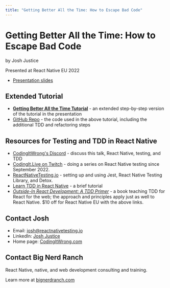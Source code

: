 ```yaml
---
title: "Getting Better All the Time: How to Escape Bad Code"
---
```


# Getting Better All the Time: How to Escape Bad Code

by Josh Justice

Presented at React Native EU 2022

- [Presentation slides](https://www.slideshare.net/JoshJustice1/getting-better-all-the-time-how-to-escape-bad-code)

## Extended Tutorial

- [**Getting Better All the Time Tutorial**](/gettingbetter/tutorial) - an extended step-by-step version of the tutorial in the presentation
- [GitHub Repo](https://github.com/CodingItWrong/getting-better-expo) - the code used in the above tutorial, including the additional TDD and refactoring steps

## Resources for Testing and TDD in React Native

- [CodingItWrong's Discord](https://discord.gg/jVXCxZPF6f) - discuss this talk, React Native, testing, and TDD
- [CodingIt.Live on Twitch](https://codingit.live) - doing a series on React Native testing since September 2022.
- [ReactNativeTesting.io](/) - setting up and using Jest, React Native Testing Library, and Detox.
- [Learn TDD in React Native](https://learntdd.in/react-native) - a brief tutorial
- [*Outside-In React Development: A TDD Primer*](https://outsidein.dev/book/) - a book teaching TDD for React for the web; the approach and principles apply just as well to React Native. $10 off for React Native EU with the above links.

## Contact Josh

- Email: [josh@reactnativetesting.io](mailto:josh@reactnativetesting.io)
- LinkedIn: [Josh Justice](https://www.linkedin.com/in/jjustice/)
- Home page: [CodingItWrong.com](https://codingitwrong.com)

## Contact Big Nerd Ranch

React Native, native, and web development consulting and training.

Learn more at [bignerdranch.com](https://bignerdranch.com/)

